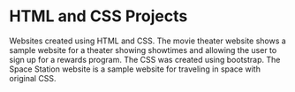 # HTML and CSS Projects
 Websites created using HTML and CSS. The movie theater website shows a sample website for a theater showing showtimes and allowing the user to sign up for a rewards program. The CSS was created using bootstrap. The Space Station website is a sample website for traveling in space with original CSS.
 
